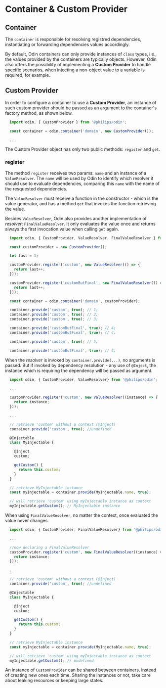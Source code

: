# Container & Custom Provider


## Container

The `container` is responsible for resolving registred dependencies, instantiating or forwarding dependencies values accordingly.

By default, Odin containers can only provide instances of `class` types, i.e., the values provided by the containers are typically objects. However, Odin also offers the possibility of implementing a **Custom Provider** to handle specific scenarios, when injecting a non-object value to a variable is required, for example.

## Custom Provider

In order to configure a container to use a **Custom Provider**, an instance of such custom provider should be passed as an argument to the container's factory method, as shown below.

```javascript
  import odin, { CustomProvider } from '@philips/odin';

  const container = odin.container('domain', new CustomProvider());

  ...
```

The Custom Provider object has only two public methods: `register` and `get`.

### register

The method `register` receives two params: `name` and an instance of a `ValueResolver`. The `name` will be used by Odin to identify which resolver it should use to evaluate dependencies, comparing this `name` with the name of the resquested dependencies.

The `ValueResolver` must receive a function in the constructor - which is the value generator, and has a method `get` that invokes the function retrieving the value.

Besides `ValueResolver`, Odin also provides another implementation of *resolver*: `FinalValueResolver`. It only evaluates the value once and returns always the first invocation value when calling `get` again.

```javascript
  import odin, { CustomProvider, ValueResolver, FinalValueResolver } from '@philips/odin';

  const customProvider = new CustomProvider();

  let last = 1;

  customProvider.register('custom', new ValueResolver(() => {
    return last++;
  }));

  customProvider.register('customButFinal', new FinalValueResolver(() => {
    return last++;
  }));

  const container = odin.container('domain', customProvider);

  container.provide('custom', true); // 1;
  container.provide('custom', true); // 2;
  container.provide('custom', true); // 3;

  container.provide('customButFinal', true); // 4;
  container.provide('customButFinal', true); // 4;

  container.provide('custom', true); // 5;

  container.provide('customButFinal', true); // 4;
```

When the *resolver* is invoked by `container.provide(...)`, no arguments is passed. But if invoked by dependency resolution - any use of `@Inject`, the instance which is requiring the dependency will be passed as argument.

```javascript
  import odin, { CustomProvider, ValueResolver} from '@philips/odin';

  ...

  customProvider.register('custom', new ValueResolver((instance) => {
    return instance;
  }));

  ...

  // retrieve 'custom' without a context (@Inject)
  container.provide('custom', true); //undefined

  @Injectable
  class MyInjectable {

    @Inject
    custom;

    getCustom() {
      return this.custom;
    }
  }

  // retrieve MyInjectable instance
  const myInjectable = container.provide(MyInjectable.name, true);

  // will retrieve 'custom' using myInjectable instance as context
  myInjectable.getCustom(); // MyInjectable instance

```

When using `FinalValueResolver`, no matter the context, once evaluated the value never changes.

```javascript
  import odin, { CustomProvider, FinalValueResolver} from '@philips/odin';

  ...

  //now declaring a FinalValueResolver
  customProvider.register('custom', new FinalValueResolver((instance) => {
    return instance;
  }));

  ...

  // retrieve 'custom' without a context (@Inject)
  container.provide('custom', true); //undefined

  @Injectable
  class MyInjectable {

    @Inject
    custom;

    getCustom() {
      return this.custom;
    }
  }

  // retrieve MyInjectable instance
  const myInjectable = container.provide(MyInjectable.name, true);

  // will retrieve 'custom' using myInjectable instance as context
  myInjectable.getCustom(); // undefined
```

An instance of `CustomProvider` can be shared between containers, instead of creating new ones each time. Sharing the instances or not, take care about leaking resources or keeping large states.
